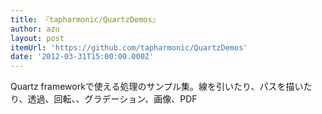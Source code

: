 ```yaml
---
title: 『tapharmonic/QuartzDemos』
author: azu
layout: post
itemUrl: 'https://github.com/tapharmonic/QuartzDemos'
date: '2012-03-31T15:00:00.000Z'
---
```

Quartz frameworkで使える処理のサンプル集。線を引いたり、パスを描いたり、透過、回転、、グラデーション、画像、PDF
